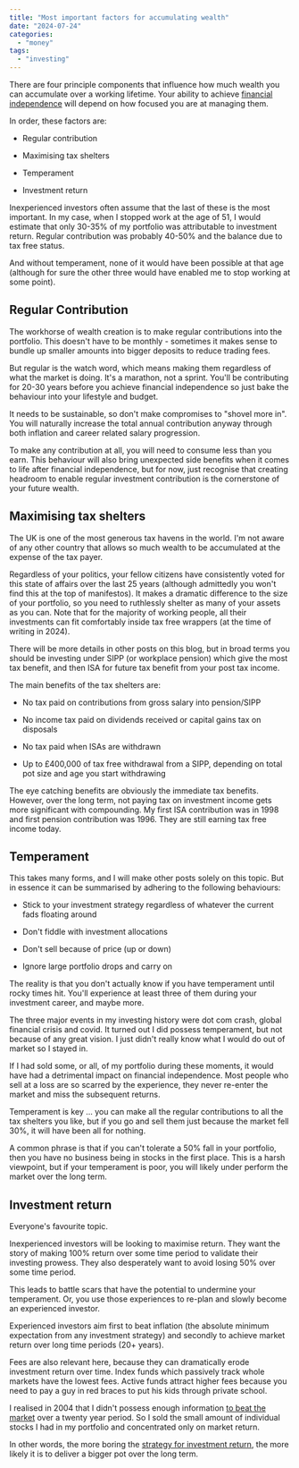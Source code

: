```yaml
---
title: "Most important factors for accumulating wealth"
date: "2024-07-24"
categories: 
  - "money"
tags: 
  - "investing"
---
```


There are four principle components that influence how much wealth you can accumulate over a working lifetime. Your ability to achieve [financial independence](https://thoughts.uncountable.uk/what-is-financial-independence/) will depend on how focused you are at managing them.

In order, these factors are:

- Regular contribution

- Maximising tax shelters

- Temperament

- Investment return

Inexperienced investors often assume that the last of these is the most important. In my case, when I stopped work at the age of 51, I would estimate that only 30-35% of my portfolio was attributable to investment return. Regular contribution was probably 40-50% and the balance due to tax free status.  

And without temperament, none of it would have been possible at that age (although for sure the other three would have enabled me to stop working at some point).

## Regular Contribution

The workhorse of wealth creation is to make regular contributions into the portfolio. This doesn't have to be monthly - sometimes it makes sense to bundle up smaller amounts into bigger deposits to reduce trading fees.

But regular is the watch word, which means making them regardless of what the market is doing. It's a marathon, not a sprint. You'll be contributing for 20-30 years before you achieve financial independence so just bake the behaviour into your lifestyle and budget.

It needs to be sustainable, so don't make compromises to "shovel more in". You will naturally increase the total annual contribution anyway through both inflation and career related salary progression.

To make any contribution at all, you will need to consume less than you earn. This behaviour will also bring unexpected side benefits when it comes to life after financial independence, but for now, just recognise that creating headroom to enable regular investment contribution is the cornerstone of your future wealth.

## Maximising tax shelters

The UK is one of the most generous tax havens in the world. I'm not aware of any other country that allows so much wealth to be accumulated at the expense of the tax payer.

Regardless of your politics, your fellow citizens have consistently voted for this state of affairs over the last 25 years (although admittedly you won't find this at the top of manifestos). It makes a dramatic difference to the size of your portfolio, so you need to ruthlessly shelter as many of your assets as you can. Note that for the majority of working people, all their investments can fit comfortably inside tax free wrappers (at the time of writing in 2024).

There will be more details in other posts on this blog, but in broad terms you should be investing under SIPP (or workplace pension) which give the most tax benefit, and then ISA for future tax benefit from your post tax income.

The main benefits of the tax shelters are:

- No tax paid on contributions from gross salary into pension/SIPP

- No income tax paid on dividends received or capital gains tax on disposals

- No tax paid when ISAs are withdrawn

- Up to £400,000 of tax free withdrawal from a SIPP, depending on total pot size and age you start withdrawing

The eye catching benefits are obviously the immediate tax benefits. However, over the long term, not paying tax on investment income gets more significant with compounding. My first ISA contribution was in 1998 and first pension contribution was 1996. They are still earning tax free income today.

## Temperament

This takes many forms, and I will make other posts solely on this topic. But in essence it can be summarised by adhering to the following behaviours:

- Stick to your investment strategy regardless of whatever the current fads floating around

- Don't fiddle with investment allocations

- Don't sell because of price (up or down)

- Ignore large portfolio drops and carry on

The reality is that you don't actually know if you have temperament until rocky times hit. You'll experience at least three of them during your investment career, and maybe more.

The three major events in my investing history were dot com crash, global financial crisis and covid. It turned out I did possess temperament, but not because of any great vision. I just didn't really know what I would do out of market so I stayed in.

If I had sold some, or all, of my portfolio during these moments, it would have had a detrimental impact on financial independence. Most people who sell at a loss are so scarred by the experience, they never re-enter the market and miss the subsequent returns.

Temperament is key ... you can make all the regular contributions to all the tax shelters you like, but if you go and sell them just because the market fell 30%, it will have been all for nothing.

A common phrase is that if you can't tolerate a 50% fall in your portfolio, then you have no business being in stocks in the first place. This is a harsh viewpoint, but if your temperament is poor, you will likely under perform the market over the long term.

## Investment return

Everyone's favourite topic.

Inexperienced investors will be looking to maximise return. They want the story of making 100% return over some time period to validate their investing prowess. They also desperately want to avoid losing 50% over some time period.

This leads to battle scars that have the potential to undermine your temperament. Or, you use those experiences to re-plan and slowly become an experienced investor.

Experienced investors aim first to beat inflation (the absolute minimum expectation from any investment strategy) and secondly to achieve market return over long time periods (20+ years).

Fees are also relevant here, because they can dramatically erode investment return over time. Index funds which passively track whole markets have the lowest fees. Active funds attract higher fees because you need to pay a guy in red braces to put his kids through private school.

I realised in 2004 that I didn't possess enough information [to beat the market](https://thoughts.uncountable.uk/this-is-your-morning-wake-up-call/) over a twenty year period. So I sold the small amount of individual stocks I had in my portfolio and concentrated only on market return.

In other words, the more boring the [strategy for investment return](https://thoughts.uncountable.uk/investing-strategy/), the more likely it is to deliver a bigger pot over the long term.
